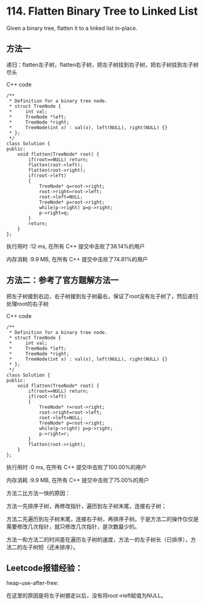 # 114. Flatten Binary Tree to Linked List
Given a binary tree, flatten it to a linked list in-place.

## 方法一

递归：flatten左子树，flatten右子树，把左子树挂到右子树，把右子树挂到左子树尽头

C++ code
```
/**
 * Definition for a binary tree node.
 * struct TreeNode {
 *     int val;
 *     TreeNode *left;
 *     TreeNode *right;
 *     TreeNode(int x) : val(x), left(NULL), right(NULL) {}
 * };
 */
class Solution {
public:
    void flatten(TreeNode* root) {
        if(root==NULL) return;
        flatten(root->left);
        flatten(root->right);
        if(root->left) 
        {
            TreeNode* q=root->right;
            root->right=root->left;
            root->left=NULL;
            TreeNode* p=root->right;
            while(p->right) p=p->right;
            p->right=q;
        }
        return;
    }
};
```
执行用时 :12 ms, 在所有 C++ 提交中击败了38.14%的用户

内存消耗 :9.9 MB, 在所有 C++ 提交中击败了74.81%的用户


## 方法二：参考了官方题解方法一
把左子树接到右边，右子树接到左子树最右，保证了root没有左子树了，然后递归处理root的右子树

C++ code
```
/**
 * Definition for a binary tree node.
 * struct TreeNode {
 *     int val;
 *     TreeNode *left;
 *     TreeNode *right;
 *     TreeNode(int x) : val(x), left(NULL), right(NULL) {}
 * };
 */
class Solution {
public:
    void flatten(TreeNode* root) {
        if(root==NULL) return;
        if(root->left)
        {
            TreeNode* r=root->right;
            root->right=root->left;
            root->left=NULL;
            TreeNode* p=root->right;
            while(p->right) p=p->right;
            p->right=r;
        }
        flatten(root->right);
    }
};
```
执行用时 :0 ms, 在所有 C++ 提交中击败了100.00%的用户

内存消耗 :9.9 MB, 在所有 C++ 提交中击败了75.00%的用户

方法二比方法一快的原因：

方法一先排序子树，再修改指针，遍历到左子树末尾，连接右子树；

方法二先遍历到左子树末尾，连接右子树，再排序子树。于是方法二的操作仅仅是需要修改几次指针，就只修改几次指针，是次数最少的。

方法一和方法二的时间差在遍历左子树的速度，方法一的左子树长（已排序），方法二的左子树短（还未排序）。

## Leetcode报错经验：
heap-use-after-free:

在这里的原因是将左子树挪走以后，没有将root->left赋值为NULL。
